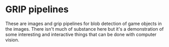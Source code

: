 # GRIP pipelines
These are images and grip pipelines for blob detection of game objects
in the images. There isn't much of substance here but it's a demonstration of
some interesting and interactive things that can be done with computer vision.
